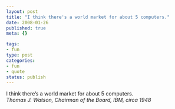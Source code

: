 ```yaml
--- 
layout: post
title: "I think there's a world market for about 5 computers."
date: 2008-01-26
published: true
meta: {}

tags: 
- fun
type: post
categories: 
- fun
- quote
status: publish
---
```

I think there&#8217;s a world market for about 5 computers.<br />_Thomas J. Watson, Chairman of the Board, IBM, circa 1948_
